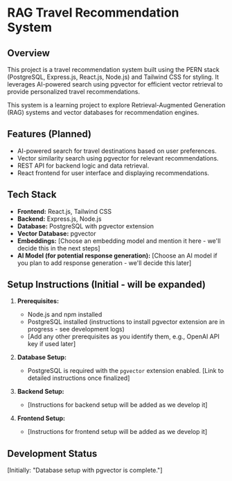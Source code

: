 # RAG Travel Recommendation System

## Overview

This project is a travel recommendation system built using the PERN stack (PostgreSQL, Express.js, React.js, Node.js) and Tailwind CSS for styling. It leverages AI-powered search using pgvector for efficient vector retrieval to provide personalized travel recommendations.

This system is a learning project to explore Retrieval-Augmented Generation (RAG) systems and vector databases for recommendation engines.

## Features (Planned)

- AI-powered search for travel destinations based on user preferences.
- Vector similarity search using pgvector for relevant recommendations.
- REST API for backend logic and data retrieval.
- React frontend for user interface and displaying recommendations.

## Tech Stack

- **Frontend:** React.js, Tailwind CSS
- **Backend:** Express.js, Node.js
- **Database:** PostgreSQL with pgvector extension
- **Vector Database:** pgvector
- **Embeddings:** [Choose an embedding model and mention it here - we'll decide this in the next steps]
- **AI Model (for potential response generation):** [Choose an AI model if you plan to add response generation - we'll decide this later]

## Setup Instructions (Initial - will be expanded)

1. **Prerequisites:**
    - Node.js and npm installed
    - PostgreSQL installed (instructions to install pgvector extension are in progress - see development logs)
    - [Add any other prerequisites as you identify them, e.g., OpenAI API key if used later]

2. **Database Setup:**
    - PostgreSQL is required with the `pgvector` extension enabled. [Link to detailed instructions once finalized]

3. **Backend Setup:**
    - [Instructions for backend setup will be added as we develop it]

4. **Frontend Setup:**
    - [Instructions for frontend setup will be added as we develop it]

## Development Status

[Initially: "Database setup with pgvector is complete."]


